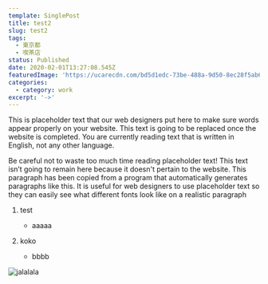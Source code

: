 ```yaml
---
template: SinglePost
title: test2
slug: test2
tags:
  - 東京都
  - 喫茶店
status: Published
date: 2020-02-01T13:27:08.545Z
featuredImage: 'https://ucarecdn.com/bd5d1edc-73be-488a-9d50-8ec28f5ab6a9/'
categories:
  - category: work
excerpt: '->'
---
```

This is placeholder text that our web designers put here to make sure words appear properly on your website. This text is going to be replaced once the website is completed. You are currently reading text that is written in English, not any other language.

Be careful not to waste too much time reading placeholder text! This text isn’t going to remain here because it doesn't pertain to the website. This paragraph has been copied from a program that automatically generates paragraphs like this. It is useful for web designers to use placeholder text so they can easily see what different fonts look like on a realistic paragraph



1. test

   * aaaaa
2. koko

   * bbbb

![jalalala](https://ucarecdn.com/59d8de4a-77f1-436d-b471-7f2df760ec6e/ "stest")